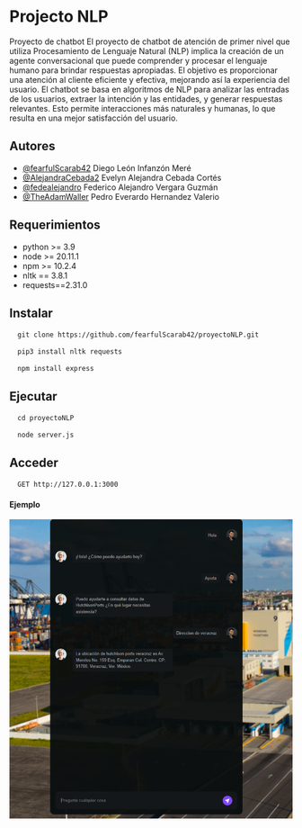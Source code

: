 
# Projecto NLP

Proyecto de chatbot
El proyecto de chatbot de atención de primer nivel que utiliza Procesamiento de Lenguaje Natural (NLP) implica la creación de un agente conversacional que puede comprender y procesar el lenguaje humano para brindar respuestas apropiadas. El objetivo es proporcionar una atención al cliente eficiente y efectiva, mejorando así la experiencia del usuario. El chatbot se basa en algoritmos de NLP para analizar las entradas de los usuarios, extraer la intención y las entidades, y generar respuestas relevantes. Esto permite interacciones más naturales y humanas, lo que resulta en una mejor satisfacción del usuario.

## Autores

- [@fearfulScarab42](https://www.github.com/fearfulScarab42) Diego León Infanzón Meré
- [@AlejandraCebada2](https://www.github.com/AlejandraCebada2) Evelyn Alejandra Cebada Cortés
- [@fedealejandro](https://www.github.com/fedealejandro) Federico Alejandro Vergara Guzmán
- [@TheAdamWaller](https://www.github.com/TheAdamWaller) Pedro Everardo Hernandez Valerio


## Requerimientos

- python >= 3.9
- node >= 20.11.1
- npm >= 10.2.4
- nltk == 3.8.1
- requests==2.31.0


## Instalar
```
  git clone https://github.com/fearfulScarab42/proyectoNLP.git
```


```
  pip3 install nltk requests
```


```
  npm install express
```


## Ejecutar 

```
  cd proyectoNLP
```


```
  node server.js
```

## Acceder

```http
  GET http://127.0.0.1:3000
```

#### Ejemplo


![Logo](https://github.com/fearfulScarab42/proyectoNLP/blob/main/Captura.PNG)
